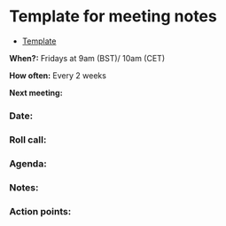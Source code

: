 # Template for meeting notes

* [Template](#template-date-dd-month-yyyy)

**When?:** Fridays at 9am (BST)/ 10am (CET)

**How often:** Every 2 weeks

**Next meeting:**  

### Date: 

### Roll call:

### Agenda:

### Notes:

### Action points:
